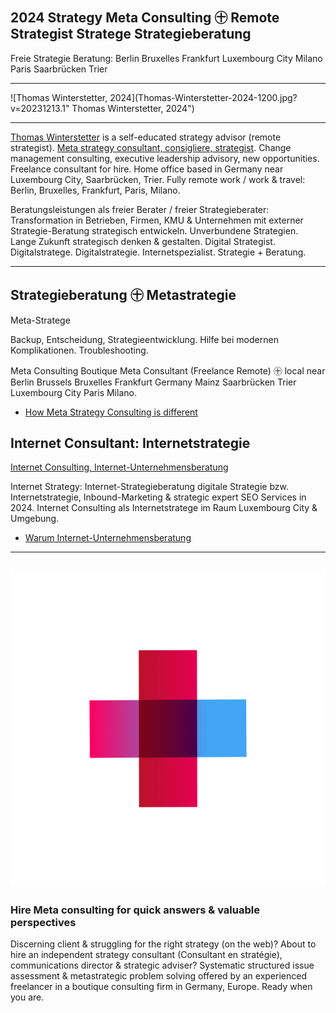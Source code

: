 ## 2024 Strategy Meta Consulting ㊉ Remote Strategist Stratege Strategieberatung

Freie Strategie Beratung: Berlin Bruxelles Frankfurt Luxembourg City Milano Paris Saarbrücken Trier

---

![Thomas Winterstetter, 2024](Thomas-Winterstetter-2024-1200.jpg?v=20231213.1" Thomas Winterstetter, 2024")

---

[Thomas Winterstetter](https://thomaswinterstetter.com) is a self-educated strategy advisor (remote strategist). [Meta strategy consultant, consigliere, strategist](https://thomaswinterstetter.com). Change management consulting, executive leadership advisory, new opportunities. Freelance consultant for hire. Home office based in Germany near Luxembourg City, Saarbrücken, Trier. Fully remote work / work & travel: Berlin, Bruxelles, Frankfurt, Paris, Milano.

Beratungsleistungen als freier Berater / freier Strategieberater: Transformation in Betrieben, Firmen, KMU & Unternehmen mit externer Strategie-Beratung strategisch entwickeln. Unverbundene Strategien. Lange Zukunft strategisch denken & gestalten. Digital Strategist. Digitalstratege. Digitalstrategie. Internetspezialist. Strategie + Beratung.

---

## Strategieberatung ㊉ Metastrategie

Meta-Stratege

Backup, Entscheidung, Strategieentwicklung. Hilfe bei modernen Komplikationen. Troubleshooting.

Meta Consulting Boutique Meta Consultant (Freelance Remote) ㊉ local near Berlin Brussels Bruxelles Frankfurt Germany Mainz Saarbrücken Trier Luxembourg City Paris Milano.

- [How Meta Strategy Consulting is different](https://thomaswinterstetter.com "How Meta Strategy Consulting is different")

## Internet Consultant: Internetstrategie

[Internet Consulting, Internet-Unternehmensberatung](https://thomaswinterstetter.com/internet-unternehmensberatung)

Internet Strategy: Internet-Strategieberatung digitale Strategie bzw. Internetstrategie, Inbound-Marketing & strategic expert SEO Services in 2024. Internet Consulting als Internetstratege im Raum Luxembourg City & Umgebung.

- [Warum Internet-Unternehmensberatung](https://thomaswinterstetter.com/internet-unternehmensberatung "Warum Internet-Unternehmensberatung")

---

![Thomas Winterstetter, 2024](Strategieberatung-Remote-Beratung-Unternehmensberatung-Unternehmensberater.png?v=20231211.1 "Strategieberatung, Unternehmensberatung, Unternehmensberater")
---

### Hire Meta consulting for quick answers & valuable perspectives

Discerning client & struggling for the right strategy (on the web)? About to hire an independent strategy consultant (Consultant en stratégie), communications director & strategic adviser? Systematic structured issue assessment & metastrategic problem solving offered by an experienced freelancer in a boutique consulting firm in Germany, Europe. Ready when you are.
